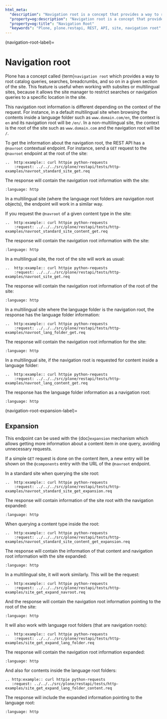 ```yaml
---
html_meta:
  "description": "Navigation root is a concept that provides a way to root catalog queries, searches, and breadcrumbs in Plone."
  "property=og:description": "Navigation root is a concept that provides a way to root catalog queries, searches, and breadcrumbs in Plone."
  "property=og:title": "Navigation Root"
  "keywords": "Plone, plone.restapi, REST, API, site, navigation root"
---
```


(navigation-root-label)=

# Navigation root

Plone has a concept called {term}`navigation root` which provides a way to root catalog queries, searches, breadcrumbs, and so on in a given section of the site.
This feature is useful when working with subsites or multilingual sites, because it allows the site manager to restrict searches or navigation queries to a specific location in the site.

This navigation root information is different depending on the context of the request.
For instance, in a default multilingual site when browsing the contents inside a language folder such as `www.domain.com/en`, the context is `en` and its navigation root will be `/en/`.
In a non-multilingual site, the context is the root of the site such as `www.domain.com` and the navigation root will be `/`.

To get the information about the navigation root, the REST API has a `@navroot` contextual endpoint.
For instance, send a `GET` request to the `@navroot` endpoint at the root of the site:

```{eval-rst}
..  http:example:: curl httpie python-requests
    :request: ../../../src/plone/restapi/tests/http-examples/navroot_standard_site_get.req
```

The response will contain the navigation root information with the site:

```{literalinclude} ../../../src/plone/restapi/tests/http-examples/navroot_standard_site_get.resp
:language: http
```

In a multilingual site (where the language root folders are navigation root objects), the endpoint will work in a similar way.

If you request the `@navroot` of a given content type in the site:

```{eval-rst}
..  http:example:: curl httpie python-requests
    :request: ../../../src/plone/restapi/tests/http-examples/navroot_standard_site_content_get.req
```

The response will contain the navigation root information with the site:

```{literalinclude} ../../../src/plone/restapi/tests/http-examples/navroot_standard_site_content_get.resp
:language: http
```

In a multilingual site, the root of the site will work as usual:

```{eval-rst}
..  http:example:: curl httpie python-requests
    :request: ../../../src/plone/restapi/tests/http-examples/navroot_site_get.req
```

The response will contain the navigation root information of the root of the site:

```{literalinclude} ../../../src/plone/restapi/tests/http-examples/navroot_site_get.resp
:language: http
```

In a multilingual site where the language folder is the navigation root, the response has the language folder information:

```{eval-rst}
..  http:example:: curl httpie python-requests
    :request: ../../../src/plone/restapi/tests/http-examples/navroot_lang_folder_get.req
```

The response will contain the navigation root information for the site:

```{literalinclude} ../../../src/plone/restapi/tests/http-examples/navroot_lang_folder_get.resp
:language: http
```

In a multilingual site, if the navigation root is requested for content inside a language folder:

```{eval-rst}
..  http:example:: curl httpie python-requests
    :request: ../../../src/plone/restapi/tests/http-examples/navroot_lang_content_get.req
```

The response has the language folder information as a navigation root:

```{literalinclude} ../../../src/plone/restapi/tests/http-examples/navroot_lang_content_get.resp
:language: http
```

(navigation-root-expansion-label)=

## Expansion

This endpoint can be used with the {doc}`expansion` mechanism which allows getting more information about a content item in one query, avoiding unnecessary requests.

If a simple `GET` request is done on the content item, a new entry will be shown on the `@components` entry with the URL of the `@navroot` endpoint.

In a standard site when querying the site root:

```{eval-rst}
..  http:example:: curl httpie python-requests
    :request: ../../../src/plone/restapi/tests/http-examples/navroot_standard_site_get_expansion.req
```

The response will contain information of the site root with the navigation expanded:

```{literalinclude} ../../../src/plone/restapi/tests/http-examples/navroot_standard_site_get_expansion.resp
:language: http
```

When querying a content type inside the root:

```{eval-rst}
..  http:example:: curl httpie python-requests
    :request: ../../../src/plone/restapi/tests/http-examples/navroot_standard_site_content_get_expansion.req
```

The response will contain the information of that content and navigation root information with the site expanded:

```{literalinclude} ../../../src/plone/restapi/tests/http-examples/navroot_standard_site_content_get_expansion.resp
:language: http
```

In a multilingual site, it will work similarly. This will be the request:

```{eval-rst}
..  http:example:: curl httpie python-requests
    :request: ../../../src/plone/restapi/tests/http-examples/site_get_expand_navroot.req
```

And the response will contain the navigation root information pointing to the root of the site:

```{literalinclude} ../../src/plone/restapi/tests/http-examples/site_get_expand_navroot.resp
:language: http
```

It will also work with language root folders (that are navigation roots):

```{eval-rst}
..  http:example:: curl httpie python-requests
    :request: ../../../src/plone/restapi/tests/http-examples/site_get_expand_lang_folder.req
```

The response will contain the navigation root information expanded:

```{literalinclude} ../../../src/plone/restapi/tests/http-examples/site_get_expand_lang_folder.resp
:language: http
```

And also for contents inside the language root folders:

```{eval-rst}
.. http:example:: curl httpie python-requests
   :request: ../../../src/plone/restapi/tests/http-examples/site_get_expand_lang_folder_content.req
```

The response will include the expanded information pointing to the language root:

```{literalinclude} ../../../src/plone/restapi/tests/http-examples/site_get_expand_lang_folder_content.resp
:language: http
```
